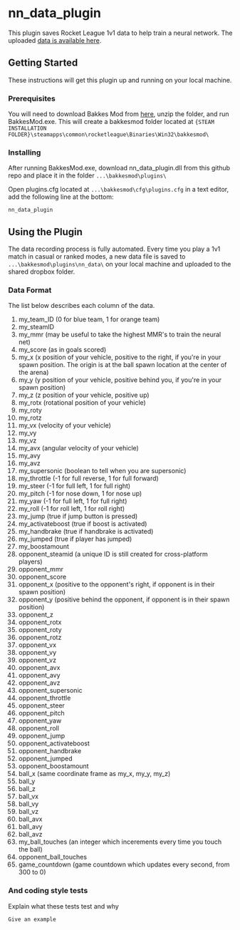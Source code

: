 # nn_data_plugin

This plugin saves Rocket League 1v1 data to help train a neural network. The uploaded [data is available here](https://www.dropbox.com/sh/ac9ihejgfkqud72/AAAbUGoSvjgQfW9wk_4x_DxYa?dl=0).

## Getting Started

These instructions will get this plugin up and running on your local machine.

### Prerequisites

You will need to download Bakkes Mod from [here](https://bakkesmod.com/download.php), unzip the folder, and run BakkesMod.exe. This will create a bakkesmod folder located at `{STEAM INSTALLATION FOLDER}\steamapps\common\rocketleague\Binaries\Win32\bakkesmod\`

### Installing

After running BakkesMod.exe, download nn_data_plugin.dll from this github repo and place it in the folder `...\bakkesmod\plugins\`

Open plugins.cfg located at `...\bakkesmod\cfg\plugins.cfg` in a text editor, add the following line at the bottom:

```
nn_data_plugin
```

## Using the Plugin

The data recording process is fully automated. Every time you play a 1v1 match in casual or ranked modes, a new data file is saved to `...\bakkesmod\plugins\nn_data\` on your local machine and uploaded to the shared dropbox folder.

### Data Format

The list below describes each column of the data.

1. my_team_ID (0 for blue team, 1 for orange team)
2. my_steamID
3. my_mmr (may be useful to take the highest MMR's to train the neural net)
4. my_score (as in goals scored)
5. my_x (x position of your vehicle, positive to the right, if you're in your spawn position. The origin is at the ball spawn location at the center of the arena)
6. my_y (y position of your vehicle, positive behind you, if you're in your spawn position)
7. my_z (z position of your vehicle, positive up)
8. my_rotx (rotational position of your vehicle)
9. my_roty
10. my_rotz
11. my_vx (velocity of your vehicle)
12. my_vy
13. my_vz
14. my_avx (angular velocity of your vehicle)
15. my_avy
16. my_avz
17. my_supersonic (boolean to tell when you are supersonic)
18. my_throttle (-1 for full reverse, 1 for full forward)
19. my_steer (-1 for full left, 1 for full right)
20. my_pitch (-1 for nose down, 1 for nose up)
21. my_yaw (-1 for full left, 1 for full right)
22. my_roll (-1 for roll left, 1 for roll right)
23. my_jump (true if jump button is pressed)
24. my_activateboost (true if boost is activated)
25. my_handbrake (true if handbrake is activated)
26. my_jumped (true if player has jumped)
27. my_boostamount
28. opponent_steamid (a unique ID is still created for cross-platform players)
29. opponent_mmr
30. opponent_score
31. opponent_x (positive to the opponent's right, if opponent is in their spawn position)
32. opponent_y (positive behind the opponent, if opponent is in their spawn position)
33. opponent_z
34. opponent_rotx
35. opponent_roty
36. opponent_rotz
37. opponent_vx
38. opponent_vy
39. opponent_vz
40. opponent_avx
41. opponent_avy
42. opponent_avz
43. opponent_supersonic
44. opponent_throttle
45. opponent_steer
46. opponent_pitch
47. opponent_yaw
48. opponent_roll
49. opponent_jump
50. opponent_activateboost
51. opponent_handbrake
52. opponent_jumped
53. opponent_boostamount
54. ball_x (same coordinate frame as my_x, my_y, my_z)
55. ball_y
56. ball_z
57. ball_vx
58. ball_vy
59. ball_vz
60. ball_avx
61. ball_avy
62. ball_avz
63. my_ball_touches (an integer which incerements every time you touch the ball)
64. opponent_ball_touches
65. game_countdown (game countdown which updates every second, from 300 to 0)

### And coding style tests

Explain what these tests test and why

```
Give an example
```
